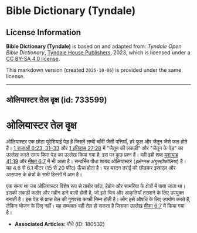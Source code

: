 # Bible Dictionary (Tyndale)

## License Information

**Bible Dictionary (Tyndale)** is based on and adapted from: _Tyndale Open Bible Dictionary_, [Tyndale House Publishers](https://tyndaleopenresources.com/), 2023, which is licensed under a [CC BY-SA 4.0 license](https://creativecommons.org/licenses/by-sa/4.0/legalcode.en).

This markdown version (created `2025-10-06`) is provided under the same license.



--------------------------------

## ओलियास्टर तेल वृक्ष (id: 733599)

ओलियास्टर तेल वृक्ष
===================

ओलियास्टर एक छोटा यूरेशियाई पेड़ है जिसमें लम्बी चाँदी जैसी पत्तियाँ, हरे फूल और जैतून जैसे फल होते हैं। [1 राजाओं 6:23, 31–33](https://ref.ly/1Kgs6:23,1Kgs6:31-1Kgs6:33) और [1 इतिहास 27:28](https://ref.ly/1Chr27:28) में "जैतून की लकड़ी" और "जैतून के पेड़" का उल्लेख करते समय किस पेड़ का उल्लेख किया गया है, इस पर कुछ प्रश्न हैं। वही इब्री शब्द [यशायाह 41:19](https://ref.ly/Isa41:19) और [मीका 6:7](https://ref.ly/Mic6:7) में भी आता है। सन्दर्भित पौधा शायद ओलियास्टर (*इलेग्नस अंगुस्टीफोलिया*) है। यह 4\.6 से 6\.1 मीटर (15 से 20 फीट) ऊँचा होता है। यह यरदन तराई को छोड़कर इस्राएल और आसपास के क्षेत्रों के सभी हिस्सों में आम है।

एक समय था जब ओलियास्टर विशेष रूप से ताबोर पर्वत, हेब्रोन और सामरिया के क्षेत्रों में पाया जाता था। इसकी लकड़ी कठोर और महीन दाने वाली होती है, जो इसे चित्र और आकृतियाँ तराशने के लिए उपयुक्त बनाती है। इस पेड़ से प्राप्त तेल की गुणवत्ता काफी निम्न होती है। लोग इसे औषधि के लिए उपयोग करते हैं, लेकिन भोजन के लिए नहीं। यह सम्भवतः वही तेल हो सकता है जिसका उल्लेख [मीका 6:7](https://ref.ly/Mic6:7) में किया गया है।

* **Associated Articles:** पौधे (ID: 180532)

